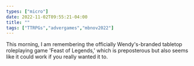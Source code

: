 ```yaml
---
types: ["micro"]
date: 2022-11-02T09:55:21-04:00
title: ""
tags: ["TTRPGs","advergames","mbnov2022"]
---
```

This morning, I am remembering the officially Wendy's-branded tabletop roleplaying game 'Feast of Legends,' which is preposterous but also seems like it could work if you really wanted it to.
